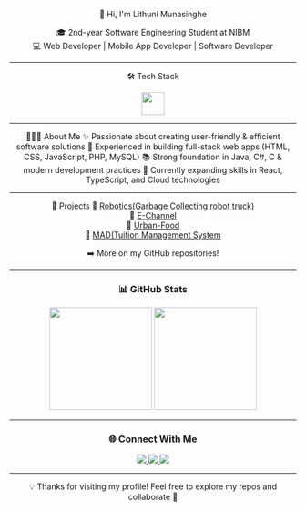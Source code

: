 <div align="center">

 👋 Hi, I'm Lithuni Munasinghe 

🎓 2nd-year Software Engineering Student at NIBM  
💻 Web Developer | Mobile App Developer | Software Developer  

---

 🛠️ Tech Stack
<p>
<img src="https://skillicons.dev/icons?i=java,cs,py,ts,js,react,html,css,php,mysql,mongodb" height="40"/>
</p>

---
<div align="center">
 👩🏻‍💻 About Me
✨ Passionate about creating user-friendly & efficient software solutions  
🚀 Experienced in building full-stack web apps (HTML, CSS, JavaScript, PHP, MySQL)  
📚 Strong foundation in Java, C#, C & modern development practices  
🌱 Currently expanding skills in React, TypeScript, and Cloud technologies

---

 📂 Projects
🔹 [Robotics(Garbage Collecting robot truck)](https://github.com/LithuniMunasinghe/Robotics.git)  
🔹 [E-Channel](https://github.com/LithuniMunasinghe/E-Channel.git)  
🔹 [Urban-Food](https://github.com/LithuniMunasinghe/Urban-Food.git)  
🔹 [MAD(Tuition Management System](https://github.com/LithuniMunasinghe/MAD.git)  
 </div>

➡️ More on my GitHub repositories!

---

### 📊 GitHub Stats
<p align="center">
  <img src="https://github-readme-stats.vercel.app/api?username=LithuniMunasinghe&show_icons=true&theme=radical&hide_border=true" height="180"/>
  <img src="https://github-readme-stats.vercel.app/api/top-langs/?username=LithuniMunasinghe&layout=compact&theme=radical&hide_border=true" height="180"/>
</p>

---

### 🌐 Connect With Me
<p align="center">
  <a href="https://www.linkedin.com/in/lithuni-munasinghe-ab8477350?utm_source=share&utm_campaign=share_via&utm_content=profile&utm_medium=ios_app" target=" blank">
    <img src="https://img.shields.io/badge/LinkedIn-0077B5?style=for-the-badge&logo=linkedin&logoColor=white"/>
  </a>
  <a href="mailto:lithunimunasinghe1@gmail.com" target=" blank">
    <img src="https://img.shields.io/badge/Gmail-EA4335?style=for-the-badge&logo=gmail&logoColor=white"/>
  </a>
  <a href="https://www.instagram.com/lithuniiiii?igsh=eWNkam9yeTY0N294&utm_source=qr" target=" blank">
    <img src="https://img.shields.io/badge/Instagram-E1306C?style=for-the-badge&logo=instagram&logoColor=white"/>
  </a>
</p>

---

💡 Thanks for visiting my profile! Feel free to explore my repos and collaborate 🚀  

</div>
